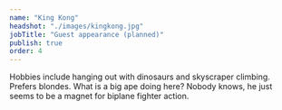 ```yaml
---
name: "King Kong"
headshot: "./images/kingkong.jpg"
jobTitle: "Guest appearance (planned)"
publish: true
order: 4
---
```


Hobbies include hanging out with dinosaurs and skyscraper climbing. Prefers blondes. What is a big ape doing here? Nobody knows, he just seems to be a magnet for biplane fighter action.